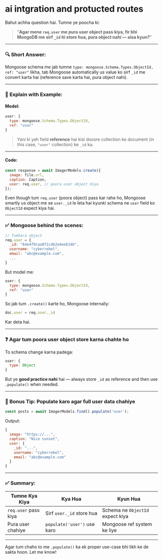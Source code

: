 # ai intgration and protucted routes 

Bahut achha question hai. Tumne ye poocha ki:

> "**Agar mene `req.user` me pura user object pass kiya, fir bhi MongoDB me sirf `_id` hi store hua, pura object nahi — aisa kyun?**"

---

### 🔍 **Short Answer:**

Mongoose schema me jab tumne `type: mongoose.Schema.Types.ObjectId, ref: "user"` likha, tab Mongoose automatically us value ko sirf `_id` me convert karta hai (reference save karta hai, pura object nahi).

---

### 🧠 **Explain with Example:**

#### **Model:**

```js
user: {
  type: mongoose.Schema.Types.ObjectId,
  ref: "user"
}
```

> Yani ki yeh field **reference** hai kisi doosre collection ke document (in this case, `"user"` collection) ke `_id` ka.

---

#### **Code:**

```js
const response = await ImagerModels.create({
  image: file.url,
  caption: Caption,
  user: req.user, // poora user object diya
});
```

Even though tum `req.user` (poora object) pass kar rahe ho, Mongoose smartly us object me se `user._id` le leta hai kyunki schema ne `user` field ko `ObjectId` expect kiya hai.

---

### ✅ **Mongoose behind the scenes:**

```js
// Tumhara object
req.user = {
  _id: "64e4f9caa8f1c4b2a4eeb14b",
  username: "cyberrebel",
  email: "abc@example.com",
  ...
}
```

But model me:

```js
user: {
  type: mongoose.Schema.Types.ObjectId,
  ref: "user"
}
```

So jab tum `.create()` karte ho, Mongoose internally:

```js
doc.user = req.user._id
```

Kar deta hai.

---

### ❓ Agar tum **poora user object** store karna chahte ho

To schema change karna padega:

```js
user: {
  type: Object
}
```

But ye **good practice nahi** hai — always store `_id` as reference and then use `.populate()` when needed.

---

### 🔄 Bonus Tip: Populate karo agar full user data chahiye

```js
const posts = await ImagerModels.find().populate('user');
```

Output:

```js
{
  image: "https://...",
  caption: "Nice sunset",
  user: {
    _id: "...",
    username: "cyberrebel",
    email: "abc@example.com"
  }
}
```

---

### ✅ Summary:

| Tumne Kya Kiya       | Kya Hua                     | Kyun Hua                         |
| -------------------- | --------------------------- | -------------------------------- |
| `req.user` pass kiya | Sirf `user._id` store hua   | Schema ne `ObjectId` expect kiya |
| Pura user chahiye    | `populate('user')` use karo | Mongoose ref system ke liye      |

---

Agar tum chaho to me `.populate()` ka ek proper use-case bhi likh ke de sakta hoon. Let me know!
